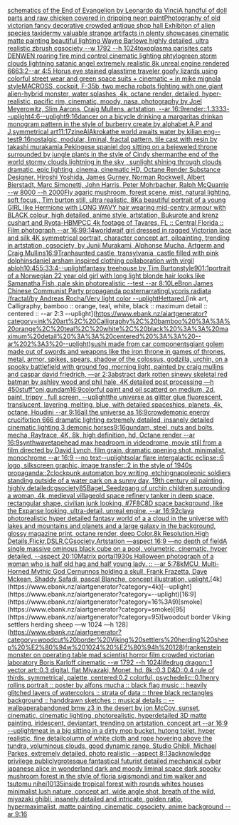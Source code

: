 [schematics of the End of Evangelion by Leonardo da Vinci](https://www.ebank.nz/aiartgenerator?category=schematics%20of%20the%20End%20of%20Evangelion%20by%20Leonardo%20da%20Vinci)[A handful of doll parts and raw chicken covered in dripping neon paint](https://www.ebank.nz/aiartgenerator?category=A%20handful%20of%20doll%20parts%20and%20raw%20chicken%20covered%20in%20dripping%20neon%20paint)[Photography of old victorian fancy decorative crowded antique shop hall Exhibiton of alien species taxidermy valuable strange artifacts in plenty showcases cinematic matte painting beautiful lighting Wayne Barlowe highly detailed, ultra realistic zbrush cgsociety --w 1792 --h 1024](https://www.ebank.nz/aiartgenerator?category=Photography%20of%20old%20victorian%20fancy%20decorative%20crowded%20antique%20shop%20hall%20Exhibiton%20of%20alien%20species%20taxidermy%20valuable%20strange%20artifacts%20in%20plenty%20showcases%20cinematic%20matte%20painting%20beautiful%20lighting%20Wayne%20Barlowe%20highly%20detailed%2C%20ultra%20realistic%20zbrush%20cgsociety%20--w%201792%20--h%201024)[toxoplasma parisites cats DENWEN roaring fire mind control cinematic lighting  phtylogreen storm clouds lightning satanic angel extremely realistic 8k unreal engine rendered 666](https://www.ebank.nz/aiartgenerator?category=toxoplasma%20parisites%20cats%20DENWEN%20roaring%20fire%20mind%20control%20cinematic%20lighting%20%20phtylogreen%20storm%20clouds%20lightning%20satanic%20angel%20extremely%20realistic%208k%20unreal%20engine%20rendered%20666)[3:2](https://www.ebank.nz/aiartgenerator?category=3%3A2)[--ar 4:5 Horus eye stained glass](https://www.ebank.nz/aiartgenerator?category=--ar%204%3A5%20Horus%20eye%20stained%20glass)[time traveler goofy lizards using colorful street wear and green space suits + cinematic + in mike mignola style](https://www.ebank.nz/aiartgenerator?category=time%20traveler%20goofy%20lizards%20using%20colorful%20street%20wear%20and%20green%20space%20suits%20%2B%20cinematic%20%2B%20in%20mike%20mignola%20style)[MACROSS, cockpit, F-35b, two mecha robots fighting with one giant alien-hybrid monster, water splashes, 4k, octane render, detailed, hyper-realistic, pacific rim, cinematic, moody, nasa, photography by Joel Meyerowitz, Slim Aarons, Craig Mullens, artstation, --ar 16:9](https://www.ebank.nz/aiartgenerator?category=MACROSS%2C%20cockpit%2C%20F-35b%2C%20two%20mecha%20robots%20fighting%20with%20one%20giant%20alien-hybrid%20monster%2C%20water%20splashes%2C%204k%2C%20octane%20render%2C%20detailed%2C%20hyper-realistic%2C%20pacific%20rim%2C%20cinematic%2C%20moody%2C%20nasa%2C%20photography%20by%20Joel%20Meyerowitz%2C%20Slim%20Aarons%2C%20Craig%20Mullens%2C%20artstation%2C%20--ar%2016%3A9)[render::1.3333](https://www.ebank.nz/aiartgenerator?category=render%3A%3A1.3333)[--uplight](https://www.ebank.nz/aiartgenerator?category=--uplight)[4:6](https://www.ebank.nz/aiartgenerator?category=4%3A6)[--uplight](https://www.ebank.nz/aiartgenerator?category=--uplight)[9:16](https://www.ebank.nz/aiartgenerator?category=9%3A16)[dancer on a bicycle  drinking a margaritas drink](https://www.ebank.nz/aiartgenerator?category=dancer%20on%20a%20bicycle%20%20drinking%20a%20margaritas%20drink)[an monogram pattern in the style of burberry create by alphabet A,P and J,symmetrical art](https://www.ebank.nz/aiartgenerator?category=an%20monogram%20pattern%20in%20the%20style%20of%20burberry%20create%20by%20alphabet%20A%2CP%20and%20J%2Csymmetrical%20art)[11:17](https://www.ebank.nz/aiartgenerator?category=11%3A17)[zine](https://www.ebank.nz/aiartgenerator?category=zine)[](https://www.ebank.nz/aiartgenerator?category=)[AlAkroka](https://www.ebank.nz/aiartgenerator?category=AlAkroka)[the world awaits water by kilian eng](https://www.ebank.nz/aiartgenerator?category=the%20world%20awaits%20water%20by%20kilian%20eng)[--test](https://www.ebank.nz/aiartgenerator?category=--test)[9:16](https://www.ebank.nz/aiartgenerator?category=9%3A16)[nostalgic, modular, liminal, fractal pattern, tile cast with resin by takashi murakami](https://www.ebank.nz/aiartgenerator?category=nostalgic%2C%20modular%2C%20liminal%2C%20fractal%20pattern%2C%20tile%20cast%20with%20resin%20by%20takashi%20murakami)[a Pekingese spaniel dog sitting on a bejeweled throne surrounded by jungle plants in the style of Cindy sherman](https://www.ebank.nz/aiartgenerator?category=a%20Pekingese%20spaniel%20dog%20sitting%20on%20a%20bejeweled%20throne%20surrounded%20by%20jungle%20plants%20in%20the%20style%20of%20Cindy%20sherman)[the end of the world stormy clouds lightning in the sky , sunlight shining through clouds dramatic, epic lighting ,cinema, cinematic HD, Octane Render Substance Designer. Hiroshi Yoshida, James Gurney, Norman Rockwell, Albert Bierstadt, Marc Simonetti, John Harris, Peter Mohrbacher, Ralph McQuarrie --w 8000 --h 2000](https://www.ebank.nz/aiartgenerator?category=the%20end%20of%20the%20world%20stormy%20clouds%20lightning%20in%20the%20sky%20%2C%20sunlight%20shining%20through%20clouds%20dramatic%2C%20epic%20lighting%20%2Ccinema%2C%20cinematic%20HD%2C%20Octane%20Render%20Substance%20Designer.%20Hiroshi%20Yoshida%2C%20James%20Gurney%2C%20Norman%20Rockwell%2C%20Albert%20Bierstadt%2C%20Marc%20Simonetti%2C%20John%20Harris%2C%20Peter%20Mohrbacher%2C%20Ralph%20McQuarrie%20--w%208000%20--h%202000)[Fly agaric mushroom, forest scene, mist, natural lighting, soft focus,, Tim burton still, ultra realistic, 8K](https://www.ebank.nz/aiartgenerator?category=Fly%20agaric%20mushroom%2C%20forest%20scene%2C%20mist%2C%20natural%20lighting%2C%20soft%20focus%2C%2C%20Tim%20burton%20still%2C%20ultra%20realistic%2C%208K)[a beautiful portrait of a young GIRL like Hermione with LONG WAVY hair wearing mid-centry armour with BLACK colour, high detailed, anime style, artstation, Bukurote and krenz cushart and Ryota-H](https://www.ebank.nz/aiartgenerator?category=a%20beautiful%20portrait%20of%20a%20young%20GIRL%20like%20Hermione%20with%20LONG%20WAVY%20hair%20wearing%20mid-centry%20armour%20with%20BLACK%20colour%2C%20high%20detailed%2C%20anime%20style%2C%20artstation%2C%20Bukurote%20and%20krenz%20cushart%20and%20Ryota-H)[BMPCC 4k  footage of Tavares, FL :: Central Florida :: Film photograph --ar 16:9](https://www.ebank.nz/aiartgenerator?category=BMPCC%204k%20%20footage%20of%20Tavares%2C%20FL%20%3A%3A%20Central%20Florida%20%3A%3A%20Film%20photograph%20--ar%2016%3A9)[9:14](https://www.ebank.nz/aiartgenerator?category=9%3A14)[world](https://www.ebank.nz/aiartgenerator?category=world)[waif girl dressed in ragged Victorian lace and silk 4K symmetrical portrait, character concept art, oilpainting, trending in artstation, cgsociety, by Junji Murakami, Alphonse Mucha, Artgerm and Craig Mullins](https://www.ebank.nz/aiartgenerator?category=waif%20girl%20dressed%20in%20ragged%20Victorian%20lace%20and%20silk%204K%20symmetrical%20portrait%2C%20character%20concept%20art%2C%20oilpainting%2C%20trending%20in%20artstation%2C%20cgsociety%2C%20by%20Junji%20Murakami%2C%20Alphonse%20Mucha%2C%20Artgerm%20and%20Craig%20Mullins)[16:9](https://www.ebank.nz/aiartgenerator?category=16%3A9)[Tran](https://www.ebank.nz/aiartgenerator?category=Tran)[haunted castle, transylvania, castle filled with pink dolphins](https://www.ebank.nz/aiartgenerator?category=haunted%20castle%2C%20transylvania%2C%20castle%20filled%20with%20pink%20dolphins)[daniel arsham inspired clothing collaboration with virgil abloh](https://www.ebank.nz/aiartgenerator?category=daniel%20arsham%20inspired%20clothing%20collaboration%20with%20virgil%20abloh)[10:45](https://www.ebank.nz/aiartgenerator?category=10%3A45)[5:3](https://www.ebank.nz/aiartgenerator?category=5%3A3)[3:4](https://www.ebank.nz/aiartgenerator?category=3%3A4)[--uplight](https://www.ebank.nz/aiartgenerator?category=--uplight)[fantasy treehouse by Tim Burton](https://www.ebank.nz/aiartgenerator?category=fantasy%20treehouse%20by%20Tim%20Burton)[style](https://www.ebank.nz/aiartgenerator?category=style)[90](https://www.ebank.nz/aiartgenerator?category=90)[1:1](https://www.ebank.nz/aiartgenerator?category=1%3A1)[portrait of a Norwegian 22 year old girl with long light blonde hair looks like Samanatha Fish, pale skin photorealistic --test --ar 8:10](https://www.ebank.nz/aiartgenerator?category=portrait%20of%20a%20Norwegian%2022%20year%20old%20girl%20with%20long%20light%20blonde%20hair%20looks%20like%20Samanatha%20Fish%2C%20pale%20skin%20photorealistic%20--test%20--ar%208%3A10)[LeBron James Chinese Communist Party propaganda poster](https://www.ebank.nz/aiartgenerator?category=LeBron%20James%20Chinese%20Communist%20Party%20propaganda%20poster)[narrating](https://www.ebank.nz/aiartgenerator?category=narrating)[Lycoris radiata /fractal/by Andreas Rocha/Very light color --uplight](https://www.ebank.nz/aiartgenerator?category=Lycoris%20radiata%20/fractal/by%20Andreas%20Rocha/Very%20light%20color%20--uplight)[Hetta](https://www.ebank.nz/aiartgenerator?category=Hetta)[red.](https://www.ebank.nz/aiartgenerator?category=red.)[ink art, Calligraphy, bamboo :: orange, teal, white, black :: maximum detail :: centered :: --ar 2:3 --uplight](https://www.ebank.nz/aiartgenerator?category=ink%20art%2C%20Calligraphy%2C%20bamboo%20%3A%3A%20orange%2C%20teal%2C%20white%2C%20black%20%3A%3A%20maximum%20detail%20%3A%3A%20centered%20%3A%3A%20--ar%202%3A3%20--uplight)[sushi made from car components](https://www.ebank.nz/aiartgenerator?category=sushi%20made%20from%20car%20components)[giant golem made out of swords and weapons like the iron throne in games of thrones, metal, armor, spikes, spears, shadow of the colossus, godzilla, urchin, on a spooky battlefield with ground fog, morning light, painted by craig mullins and caspar david friedrich, —ar 2:3](https://www.ebank.nz/aiartgenerator?category=giant%20golem%20made%20out%20of%20swords%20and%20weapons%20like%20the%20iron%20throne%20in%20games%20of%20thrones%2C%20metal%2C%20armor%2C%20spikes%2C%20spears%2C%20shadow%20of%20the%20colossus%2C%20godzilla%2C%20urchin%2C%20on%20a%20spooky%20battlefield%20with%20ground%20fog%2C%20morning%20light%2C%20painted%20by%20craig%20mullins%20and%20caspar%20david%20friedrich%2C%20%E2%80%94ar%202%3A3)[abstract dark rotten sinewy skeletal red batman by ashley wood and phil hale, 4K detailed post processing —h 450](https://www.ebank.nz/aiartgenerator?category=abstract%20dark%20rotten%20sinewy%20skeletal%20red%20batman%20by%20ashley%20wood%20and%20phil%20hale%2C%204K%20detailed%20post%20processing%20%E2%80%94h%20450)[stuff"](https://www.ebank.nz/aiartgenerator?category=stuff%22)[oni,gundam](https://www.ebank.nz/aiartgenerator?category=oni%2Cgundam)[16:9](https://www.ebank.nz/aiartgenerator?category=16%3A9)[colorful paint and oil scatterd on medium, 2d, paint, trippy , full screen, --uplight](https://www.ebank.nz/aiartgenerator?category=colorful%20paint%20and%20oil%20scatterd%20on%20medium%2C%202d%2C%20paint%2C%20trippy%20%2C%20full%20screen%2C%20--uplight)[the universe as glitter glue fluorescent, translucent, layering, melting, blue, with detailed spaceships, planets, 4k, octane, Houdini --ar 9:16](https://www.ebank.nz/aiartgenerator?category=the%20universe%20as%20glitter%20glue%20fluorescent%2C%20translucent%2C%20layering%2C%20melting%2C%20blue%2C%20with%20detailed%20spaceships%2C%20planets%2C%204k%2C%20octane%2C%20Houdini%20--ar%209%3A16)[all the universe as ](https://www.ebank.nz/aiartgenerator?category=all%20the%20universe%20as%20)[16:9](https://www.ebank.nz/aiartgenerator?category=16%3A9)[crow](https://www.ebank.nz/aiartgenerator?category=crow)[demonic energy crucifixtion  666 dramatic lighting   extremely detailed, insanely  detailed cinematic lighting 3 demonic horses](https://www.ebank.nz/aiartgenerator?category=demonic%20energy%20crucifixtion%20%20666%20dramatic%20lighting%20%20%20extremely%20detailed%2C%20insanely%20%20detailed%20cinematic%20lighting%203%20demonic%20horses)[9:16](https://www.ebank.nz/aiartgenerator?category=9%3A16)[gundam, steel, nuts and bolts, mecha,  Raytrace, 4K, 8k, high definition, hd, Octane render --ar 16:9](https://www.ebank.nz/aiartgenerator?category=gundam%2C%20steel%2C%20nuts%20and%20bolts%2C%20mecha%2C%20%20Raytrace%2C%204K%2C%208k%2C%20high%20definition%2C%20hd%2C%20Octane%20render%20--ar%2016%3A9)[synthwave](https://www.ebank.nz/aiartgenerator?category=synthwave)[tapehead max headroom in videodrome, movie still from a film directed by David Lynch, film grain, dramatic opening shot, minimalist, monochrome --ar 16:9 --no text](https://www.ebank.nz/aiartgenerator?category=tapehead%20max%20headroom%20in%20videodrome%2C%20movie%20still%20from%20a%20film%20directed%20by%20David%20Lynch%2C%20film%20grain%2C%20dramatic%20opening%20shot%2C%20minimalist%2C%20monochrome%20--ar%2016%3A9%20--no%20text)[--uplight](https://www.ebank.nz/aiartgenerator?category=--uplight)[solar flare intergalactic eclipse::6 logo, silkscreen graphic, image transfer::2 in the style of 1940s propaganda::2](https://www.ebank.nz/aiartgenerator?category=solar%20flare%20intergalactic%20eclipse%3A%3A6%20logo%2C%20silkscreen%20graphic%2C%20image%20transfer%3A%3A2%20in%20the%20style%20of%201940s%20propaganda%3A%3A2)[clockpunk automaton boy writing, etching](https://www.ebank.nz/aiartgenerator?category=clockpunk%20automaton%20boy%20writing%2C%20etching)[napoleonic soldiers standing outside of a water park on a sunny day, 19th century oil painting, highly detailed](https://www.ebank.nz/aiartgenerator?category=napoleonic%20soldiers%20standing%20outside%20of%20a%20water%20park%20on%20a%20sunny%20day%2C%2019th%20century%20oil%20painting%2C%20highly%20detailed)[cgsociety](https://www.ebank.nz/aiartgenerator?category=cgsociety)[85](https://www.ebank.nz/aiartgenerator?category=85)[Bagel_Seedz](https://www.ebank.nz/aiartgenerator?category=Bagel_Seedz)[gang of urchin children surrounding a woman, 4k, medieval village](https://www.ebank.nz/aiartgenerator?category=gang%20of%20urchin%20children%20surrounding%20a%20woman%2C%204k%2C%20medieval%20village)[old space refinery tanker in deep space, rectangular shape, civilian junk looking, #7F8C8D space background, like the Expanse looking, ultra-detail, unreal engine, --ar 16:9](https://www.ebank.nz/aiartgenerator?category=old%20space%20refinery%20tanker%20in%20deep%20space%2C%20rectangular%20shape%2C%20civilian%20junk%20looking%2C%20%237F8C8D%20space%20background%2C%20like%20the%20Expanse%20looking%2C%20ultra-detail%2C%20unreal%20engine%2C%20--ar%2016%3A9)[2](https://www.ebank.nz/aiartgenerator?category=2)[clay](https://www.ebank.nz/aiartgenerator?category=clay)[a photorealistic hyper detailed fantasy world of a a cloud in the universe with lakes and mountains and planets and  a large galaxy in the background, glossy magazine print, octane render, deep Color,8k Resolution,High Details,Flickr,DSLR,CGsociety,Artstation —aspect 16:9 —no depth of field](https://www.ebank.nz/aiartgenerator?category=a%20photorealistic%20hyper%20detailed%20fantasy%20world%20of%20a%20a%20cloud%20in%20the%20universe%20with%20lakes%20and%20mountains%20and%20planets%20and%20%20a%20large%20galaxy%20in%20the%20background%2C%20glossy%20magazine%20print%2C%20octane%20render%2C%20deep%20Color%2C8k%20Resolution%2CHigh%20Details%2CFlickr%2CDSLR%2CCGsociety%2CArtstation%20%E2%80%94aspect%2016%3A9%20%E2%80%94no%20depth%20of%20field)[A single massive ominous black cube on a pool, volumetric, cinematic, hyper detailed, --aspect 20:10](https://www.ebank.nz/aiartgenerator?category=A%20single%20massive%20ominous%20black%20cube%20on%20a%20pool%2C%20volumetric%2C%20cinematic%2C%20hyper%20detailed%2C%20--aspect%2020%3A10)[Matrix portal](https://www.ebank.nz/aiartgenerator?category=Matrix%20portal)[1930s Halloween photograph of a woman who is half old hag and half young lady. :: --ar 5:7](https://www.ebank.nz/aiartgenerator?category=1930s%20Halloween%20photograph%20of%20a%20woman%20who%20is%20half%20old%20hag%20and%20half%20young%20lady.%20%3A%3A%20--ar%205%3A7)[8k](https://www.ebank.nz/aiartgenerator?category=8k)[MCU, Multi-Horned Mythic God Cernunnos holding a skull, Frank Frazetta, Dave Mckean, Shaddy Safadi, pascal Blanche, concept illustration, uplight.](https://www.ebank.nz/aiartgenerator?category=MCU%2C%20Multi-Horned%20Mythic%20God%20Cernunnos%20holding%20a%20skull%2C%20Frank%20Frazetta%2C%20Dave%20Mckean%2C%20Shaddy%20Safadi%2C%20pascal%20Blanche%2C%20concept%20illustration%2C%20uplight.)[4k](https://www.ebank.nz/aiartgenerator?category=4k)[--uplight](https://www.ebank.nz/aiartgenerator?category=--uplight)[16:9](https://www.ebank.nz/aiartgenerator?category=16%3A9)[smoke](https://www.ebank.nz/aiartgenerator?category=smoke)[95](https://www.ebank.nz/aiartgenerator?category=95)[woodcut border Viking settlers herding sheep —w 1024 —h 128](https://www.ebank.nz/aiartgenerator?category=woodcut%20border%20Viking%20settlers%20herding%20sheep%20%E2%80%94w%201024%20%E2%80%94h%20128)[frankenstein monster on operating table mad scientist horror film crowded victorian laboratory Boris Karloff cinematic --w 1792 --h 1024](https://www.ebank.nz/aiartgenerator?category=frankenstein%20monster%20on%20operating%20table%20mad%20scientist%20horror%20film%20crowded%20victorian%20laboratory%20Boris%20Karloff%20cinematic%20--w%201792%20--h%201024)[life](https://www.ebank.nz/aiartgenerator?category=life)[drug dragon::1 vector art::0.3 digital, flat Miyazaki, Monet, hd, 8k::0.3 D&D::0.4 rule of thirds, symmetrical, palette, centered:0.2 colorful, psychedelic::0.1](https://www.ebank.nz/aiartgenerator?category=drug%20dragon%3A%3A1%20vector%20art%3A%3A0.3%20digital%2C%20flat%20Miyazaki%2C%20Monet%2C%20hd%2C%208k%3A%3A0.3%20D%26D%3A%3A0.4%20rule%20of%20thirds%2C%20symmetrical%2C%20palette%2C%20centered%3A0.2%20colorful%2C%20psychedelic%3A%3A0.1)[henry rollins portrait :: poster by alfons mucha :: black flag music :: heavily glitched layers of watercolors :: strata of data :: three black rectangles background :: handdrawn sketches :: musical details :: --wallpaper](https://www.ebank.nz/aiartgenerator?category=henry%20rollins%20portrait%20%3A%3A%20poster%20by%20alfons%20mucha%20%3A%3A%20black%20flag%20music%20%3A%3A%20heavily%20glitched%20layers%20of%20watercolors%20%3A%3A%20strata%20of%20data%20%3A%3A%20three%20black%20rectangles%20background%20%3A%3A%20handdrawn%20sketches%20%3A%3A%20musical%20details%20%3A%3A%20--wallpaper)[abandoned bmw z3 in the desert by jon McCoy, sunset, cinematic, cinematic lighting, photorealistic, hyperdetailed 3D matte painting, iridescent, deviantart, trending on artstation, concept art --ar 16:9 --uplight](https://www.ebank.nz/aiartgenerator?category=abandoned%20bmw%20z3%20in%20the%20desert%20by%20jon%20McCoy%2C%20sunset%2C%20cinematic%2C%20cinematic%20lighting%2C%20photorealistic%2C%20hyperdetailed%203D%20matte%20painting%2C%20iridescent%2C%20deviantart%2C%20trending%20on%20artstation%2C%20concept%20art%20--ar%2016%3A9%20--uplight)[meat in a big sitting in a dirty mop bucket, hutong toilet, hyper realistic, fine detail](https://www.ebank.nz/aiartgenerator?category=meat%20in%20a%20big%20sitting%20in%20a%20dirty%20mop%20bucket%2C%20hutong%20toilet%2C%20hyper%20realistic%2C%20fine%20detail)[column of white cloth and rope hovering above the tundra, voluminous clouds, good dynamic range, Studio Ghibli, Michael Parkes, extremely detailed, photo realistic --aspect 8:13](https://www.ebank.nz/aiartgenerator?category=column%20of%20white%20cloth%20and%20rope%20hovering%20above%20the%20tundra%2C%20voluminous%20clouds%2C%20good%20dynamic%20range%2C%20Studio%20Ghibli%2C%20Michael%20Parkes%2C%20extremely%20detailed%2C%20photo%20realistic%20--aspect%208%3A13)[acknowledge privilege publicly](https://www.ebank.nz/aiartgenerator?category=acknowledge%20privilege%20publicly)[grotesque fantastical futurist detailed mechanical cyber japanese alice in wonderland dark and moody liminal space dark spooky mushroom forest in the style of floria sigismondi and tim walker and tsutomu nihei](https://www.ebank.nz/aiartgenerator?category=grotesque%20fantastical%20futurist%20detailed%20mechanical%20cyber%20japanese%20alice%20in%20wonderland%20dark%20and%20moody%20liminal%20space%20dark%20spooky%20mushroom%20forest%20in%20the%20style%20of%20floria%20sigismondi%20and%20tim%20walker%20and%20tsutomu%20nihei)[10135](https://www.ebank.nz/aiartgenerator?category=10135)[inside tropical forest with rounds whites houses minimalist lush nature, concept art, wide angle shot, breath of the wild, miyazaki ghibli, insanely detailed and intricate, golden ratio, hypermaximalist, matte painting, cinematic, cgsociety, anime background --ar 9:16](https://www.ebank.nz/aiartgenerator?category=inside%20tropical%20forest%20with%20rounds%20whites%20houses%20minimalist%20lush%20nature%2C%20concept%20art%2C%20wide%20angle%20shot%2C%20breath%20of%20the%20wild%2C%20miyazaki%20ghibli%2C%20insanely%20detailed%20and%20intricate%2C%20golden%20ratio%2C%20hypermaximalist%2C%20matte%20painting%2C%20cinematic%2C%20cgsociety%2C%20anime%20background%20--ar%209%3A16)